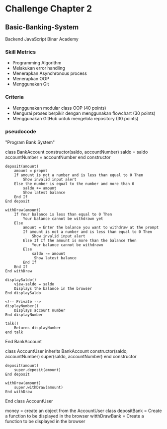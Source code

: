 # Challenge Chapter 2

## Basic-Banking-System

Backend JavaScript Binar Academy

### Skill Metrics

- Programming Algorithm
- Melakukan error handling
- Menerapkan Asynchronous process
- Menerapkan OOP
- Menggunakan Git

### Criteria

- Menggunakan modular class OOP (40 points)
- Mengurai proses berpikir dengan menggunakan flowchart (30 points)
- Menggunakan GitHub untuk mengelola repository (30 points)

### pseudocode
"Program Bank System"

class BankAccount
    constructor(saldo, accountNumber)
        saldo = saldo
        accountNumber = accountNumber
    end constructor

    deposit(amount)
        amount = propmt
        If amount is not a number and is less than equal to 0 Then
            Show invalid input alert
        Else the number is equal to the number and more than 0
            saldo += amount
            Show latest balance
        End If
    End deposit

    withDraw(amount)
        If Your balance is less than equal to 0 Then 
            Your balance cannot be withdrawn yet
        Else 
            amount = Enter the balance you want to withdraw at the prompt
            If amount is not a number and is less than equal to 0 Then
                Show invalid input alert
            Else If If the amount is more than the balance Then
                Your balance cannot be withdrawn
            Else
                saldo -= amount
                 Show latest balance
            End If
        End If
    End withDraw

    displaySaldo()
        view-saldo = saldo
        Displays the balance in the browser
    End displaySaldo

    <!-- Private -->
    displayNumber()
        Displays account number
    End displayNumber

    talk()
        Returns displayNumber
    end talk
End BankAccount

class AccountUser inherits BankAccount
    constructor(saldo, accountNumber)
        super(saldo, accountNumber)
    end constructor

    deposit(amount)
        super.deposit(amount)
    End deposit

    withDraw(amount) 
        super.withDraw(amount)
    End withDraw
End class AccountUser

money = create an object from the AccountUser class
depositBank = Create a function to be displayed in the browser
witthDrawBank = Create a function to be displayed in the browser
